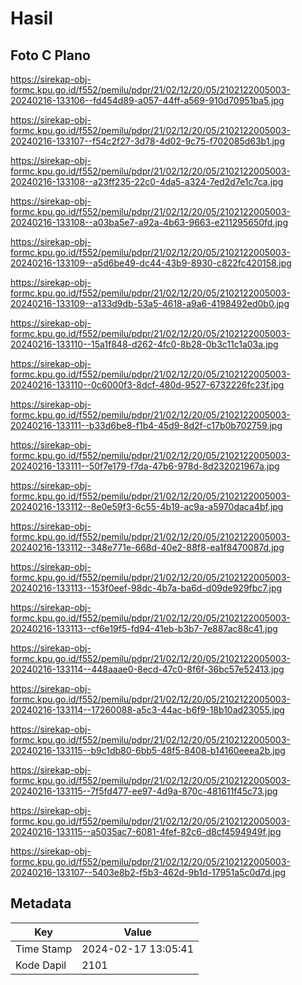 # Hasil

## Foto C Plano

https://sirekap-obj-formc.kpu.go.id/f552/pemilu/pdpr/21/02/12/20/05/2102122005003-20240216-133106--fd454d89-a057-44ff-a569-910d70951ba5.jpg

https://sirekap-obj-formc.kpu.go.id/f552/pemilu/pdpr/21/02/12/20/05/2102122005003-20240216-133107--f54c2f27-3d78-4d02-9c75-f702085d63b1.jpg

https://sirekap-obj-formc.kpu.go.id/f552/pemilu/pdpr/21/02/12/20/05/2102122005003-20240216-133108--a23ff235-22c0-4da5-a324-7ed2d7e1c7ca.jpg

https://sirekap-obj-formc.kpu.go.id/f552/pemilu/pdpr/21/02/12/20/05/2102122005003-20240216-133108--a03ba5e7-a92a-4b63-9663-e211295650fd.jpg

https://sirekap-obj-formc.kpu.go.id/f552/pemilu/pdpr/21/02/12/20/05/2102122005003-20240216-133109--a5d6be49-dc44-43b9-8930-c822fc420158.jpg

https://sirekap-obj-formc.kpu.go.id/f552/pemilu/pdpr/21/02/12/20/05/2102122005003-20240216-133109--a133d9db-53a5-4618-a9a6-4198492ed0b0.jpg

https://sirekap-obj-formc.kpu.go.id/f552/pemilu/pdpr/21/02/12/20/05/2102122005003-20240216-133110--15a1f848-d262-4fc0-8b28-0b3c11c1a03a.jpg

https://sirekap-obj-formc.kpu.go.id/f552/pemilu/pdpr/21/02/12/20/05/2102122005003-20240216-133110--0c6000f3-8dcf-480d-9527-6732226fc23f.jpg

https://sirekap-obj-formc.kpu.go.id/f552/pemilu/pdpr/21/02/12/20/05/2102122005003-20240216-133111--b33d6be8-f1b4-45d9-8d2f-c17b0b702759.jpg

https://sirekap-obj-formc.kpu.go.id/f552/pemilu/pdpr/21/02/12/20/05/2102122005003-20240216-133111--50f7e179-f7da-47b6-978d-8d232021967a.jpg

https://sirekap-obj-formc.kpu.go.id/f552/pemilu/pdpr/21/02/12/20/05/2102122005003-20240216-133112--8e0e59f3-6c55-4b19-ac9a-a5970daca4bf.jpg

https://sirekap-obj-formc.kpu.go.id/f552/pemilu/pdpr/21/02/12/20/05/2102122005003-20240216-133112--348e771e-668d-40e2-88f8-ea1f8470087d.jpg

https://sirekap-obj-formc.kpu.go.id/f552/pemilu/pdpr/21/02/12/20/05/2102122005003-20240216-133113--153f0eef-98dc-4b7a-ba6d-d09de929fbc7.jpg

https://sirekap-obj-formc.kpu.go.id/f552/pemilu/pdpr/21/02/12/20/05/2102122005003-20240216-133113--cf6e19f5-fd94-41eb-b3b7-7e887ac88c41.jpg

https://sirekap-obj-formc.kpu.go.id/f552/pemilu/pdpr/21/02/12/20/05/2102122005003-20240216-133114--448aaae0-8ecd-47c0-8f6f-36bc57e52413.jpg

https://sirekap-obj-formc.kpu.go.id/f552/pemilu/pdpr/21/02/12/20/05/2102122005003-20240216-133114--17260088-a5c3-44ac-b6f9-18b10ad23055.jpg

https://sirekap-obj-formc.kpu.go.id/f552/pemilu/pdpr/21/02/12/20/05/2102122005003-20240216-133115--b9c1db80-6bb5-48f5-8408-b14160eeea2b.jpg

https://sirekap-obj-formc.kpu.go.id/f552/pemilu/pdpr/21/02/12/20/05/2102122005003-20240216-133115--7f5fd477-ee97-4d9a-870c-481611f45c73.jpg

https://sirekap-obj-formc.kpu.go.id/f552/pemilu/pdpr/21/02/12/20/05/2102122005003-20240216-133115--a5035ac7-6081-4fef-82c6-d8cf4594949f.jpg

https://sirekap-obj-formc.kpu.go.id/f552/pemilu/pdpr/21/02/12/20/05/2102122005003-20240216-133107--5403e8b2-f5b3-462d-9b1d-17951a5c0d7d.jpg


## Metadata

| Key        | Value               |
| ---------- | ------------------- |
| Time Stamp | 2024-02-17 13:05:41 |
| Kode Dapil | 2101                |



